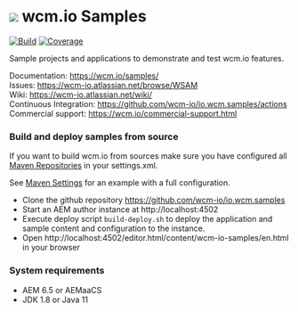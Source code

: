 <img src="https://wcm.io/images/favicon-16@2x.png"/> wcm.io Samples
======
[![Build](https://github.com/wcm-io/io.wcm.samples/workflows/Build/badge.svg?branch=develop)](https://github.com/wcm-io/io.wcm.samples/actions?query=workflow%3ABuild+branch%3Adevelop)
[![Coverage](https://sonarcloud.io/api/project_badges/measure?project=wcm-io_io.wcm.samples&metric=coverage)](https://sonarcloud.io/summary/new_code?id=wcm-io_io.wcm.samples)

Sample projects and applications to demonstrate and test wcm.io features.

Documentation: https://wcm.io/samples/<br/>
Issues: https://wcm-io.atlassian.net/browse/WSAM<br/>
Wiki: https://wcm-io.atlassian.net/wiki/<br/>
Continuous Integration: https://github.com/wcm-io/io.wcm.samples/actions<br/>
Commercial support: https://wcm.io/commercial-support.html


### Build and deploy samples from source

If you want to build wcm.io from sources make sure you have configured all [Maven Repositories](https://wcm.io/maven.html) in your settings.xml.

See [Maven Settings](https://github.com/wcm-io/io.wcm.samples/blob/develop/.maven-settings.xml) for an example with a full configuration.

- Clone the github repository https://github.com/wcm-io/io.wcm.samples
- Start an AEM author instance at http://localhost:4502
- Execute deploy script `build-deploy.sh` to deploy the application and sample content and configuration to the instance.
- Open http://localhost:4502/editor.html/content/wcm-io-samples/en.html in your browser


### System requirements

- AEM 6.5 or AEMaaCS
- JDK 1.8 or Java 11
